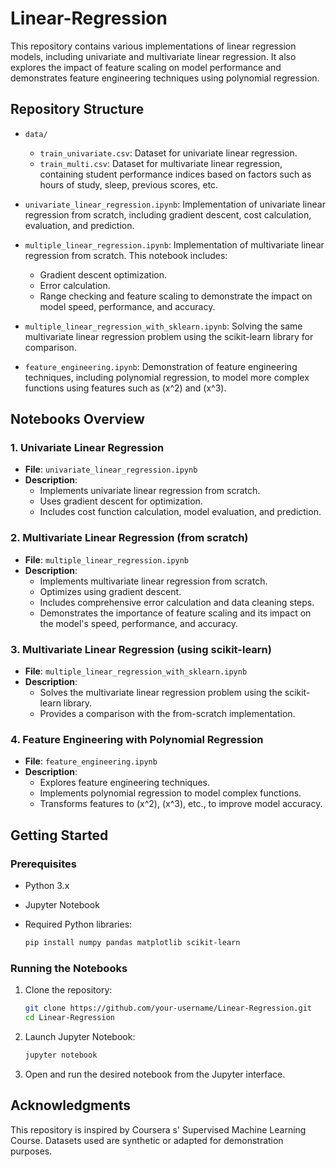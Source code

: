 # Linear-Regression

This repository contains various implementations of linear regression models, including univariate and multivariate linear regression. It also explores the impact of feature scaling on model performance and demonstrates feature engineering techniques using polynomial regression.

## Repository Structure

- `data/`
  - `train_univariate.csv`: Dataset for univariate linear regression.
  - `train_multi.csv`: Dataset for multivariate linear regression, containing student performance indices based on factors such as hours of study, sleep, previous scores, etc.

- `univariate_linear_regression.ipynb`: Implementation of univariate linear regression from scratch, including gradient descent, cost calculation, evaluation, and prediction.

- `multiple_linear_regression.ipynb`: Implementation of multivariate linear regression from scratch. This notebook includes:
  - Gradient descent optimization.
  - Error calculation.
  - Range checking and feature scaling to demonstrate the impact on model speed, performance, and accuracy.

- `multiple_linear_regression_with_sklearn.ipynb`: Solving the same multivariate linear regression problem using the scikit-learn library for comparison.

- `feature_engineering.ipynb`: Demonstration of feature engineering techniques, including polynomial regression, to model more complex functions using features such as \(x^2\) and \(x^3\).

## Notebooks Overview

### 1. Univariate Linear Regression

- **File**: `univariate_linear_regression.ipynb`
- **Description**: 
  - Implements univariate linear regression from scratch.
  - Uses gradient descent for optimization.
  - Includes cost function calculation, model evaluation, and prediction.

### 2. Multivariate Linear Regression (from scratch)

- **File**: `multiple_linear_regression.ipynb`
- **Description**:
  - Implements multivariate linear regression from scratch.
  - Optimizes using gradient descent.
  - Includes comprehensive error calculation and data cleaning steps.
  - Demonstrates the importance of feature scaling and its impact on the model's speed, performance, and accuracy.

### 3. Multivariate Linear Regression (using scikit-learn)

- **File**: `multiple_linear_regression_with_sklearn.ipynb`
- **Description**:
  - Solves the multivariate linear regression problem using the scikit-learn library.
  - Provides a comparison with the from-scratch implementation.

### 4. Feature Engineering with Polynomial Regression

- **File**: `feature_engineering.ipynb`
- **Description**:
  - Explores feature engineering techniques.
  - Implements polynomial regression to model complex functions.
  - Transforms features to \(x^2\), \(x^3\), etc., to improve model accuracy.

## Getting Started

### Prerequisites

- Python 3.x
- Jupyter Notebook
- Required Python libraries:

  ```bash
  pip install numpy pandas matplotlib scikit-learn
  ```
  

### Running the Notebooks

1. Clone the repository:

    ```bash
    git clone https://github.com/your-username/Linear-Regression.git
    cd Linear-Regression
    ```
2. Launch Jupyter Notebook:
    ```bash
    jupyter notebook
    ```
3. Open and run the desired notebook from the Jupyter interface.

## Acknowledgments
This repository is inspired by Coursera s' Supervised Machine Learning Course.
Datasets used are synthetic or adapted for demonstration purposes.